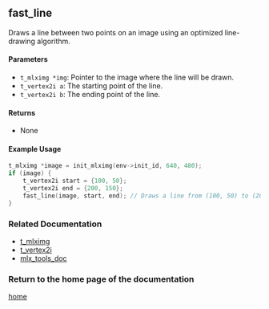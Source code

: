 ## fast_line
Draws a line between two points on an image using an optimized line-drawing algorithm.

#### Parameters
- `t_mlximg *img`: Pointer to the image where the line will be drawn.
- `t_vertex2i a`: The starting point of the line.
- `t_vertex2i b`: The ending point of the line.

#### Returns
- None

#### Example Usage
```c
t_mlximg *image = init_mlximg(env->init_id, 640, 480);
if (image) {
    t_vertex2i start = {100, 50};
    t_vertex2i end = {200, 150};
    fast_line(image, start, end); // Draws a line from (100, 50) to (200, 150)
}
```

### Related Documentation
- [t_mlximg](./t_mlxbuf.md)
- [t_vertex2i](../vertex/vertex2i/vertex2i.md)
- [mlx_tools_doc](./mlx-tools-doc.md)

### Return to the home page of the documentation
[home](../home.md)
